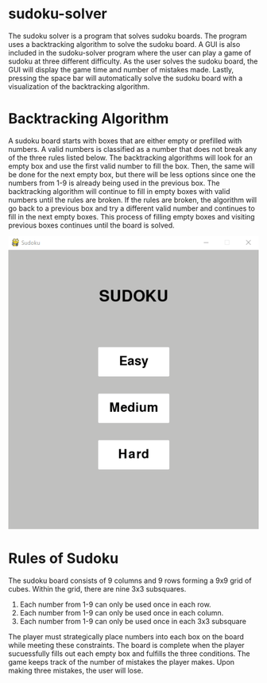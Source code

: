 # sudoku-solver
The sudoku solver is a program that solves sudoku boards. The program uses a backtracking algorithm to solve the sudoku board. A GUI is also included in the sudoku-solver program where the user can play a game of sudoku at three different difficulty. As the user solves the sudoku board, the GUI will display the game time and number of mistakes made. Lastly, pressing the space bar will automatically solve the sudoku board with a visualization of the backtracking algorithm.  

# Backtracking Algorithm
A sudoku board starts with boxes that are either empty or prefilled with numbers. A valid numbers is classified as a number that does not break any of the three rules listed below. The backtracking algorithms will look for an empty box and use the first valid number to fill the box. Then, the same will be done for the next empty box, but there will be less options since one the numbers from 1-9 is already being used in the previous box. The backtracking algorithm will continue to fill in empty boxes with valid numbers until the rules are broken. If the rules are broken, the algorithm will go back to a previous box and try a different valid number and continues to fill in the next empty boxes. This process of filling empty boxes and visiting previous boxes continues until the board is solved.  

![](Sudoku.gif)

# Rules of Sudoku
The sudoku board consists of 9 columns and 9 rows forming a 9x9 grid of cubes. Within the grid, there are nine 3x3 subsquares.
1) Each number from 1-9 can only be used once in each row.
2) Each number from 1-9 can only be used once in each column.
3) Each number from 1-9 can only be used once in each 3x3 subsquare

The player must strategically place numbers into each box on the board while meeting these constraints. The board is complete when the player sucuessfully fills out each empty box and fulfills the three conditions. The game keeps track of the number of mistakes the player makes. Upon making three mistakes, the user will lose. 

